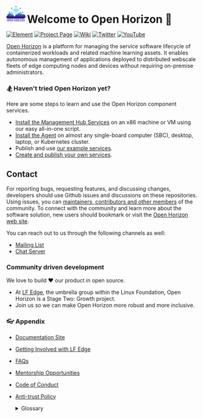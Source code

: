 <div>
<img align="display:inline" src="/profile/open-horizon-color.png" height="10%" width="10%">
<h1 style="display:inline;"> Welcome to Open Horizon 👋</h1>
</div>
<p align="center">

[![Element](https://img.shields.io/badge/element-@open_horizon--element-green.svg)](https://chat.lfx.linuxfoundation.org/#/welcome)
[![Project Page](https://img.shields.io/badge/projectpage-@open_horizon--projectpage-orange.svg)](https://www.lfedge.org/projects/openhorizon/)
[![Wiki](https://img.shields.io/badge/wiki-@lf_edge--wiki-9cf.svg)](https://wiki.lfedge.org/display/OH/Open+Horizon)
[![Twitter](https://img.shields.io/badge/twitter-@lf_edge--twitter-yellow.svg)](https://twitter.com/lf_edge)
[![YouTube](https://img.shields.io/badge/youtube-@lf_edge--youtube-red.svg)](https://www.youtube.com/channel/UCY7H1oSt8gvXNdXH9wrNq5Q)
</p>

[Open Horizon](https://www.lfedge.org/projects/openhorizon/) is a platform for managing the service software lifecycle of containerized workloads and related machine learning assets. It enables autonomous management of applications deployed to distributed webscale fleets of edge computing nodes and devices without requiring on-premise administrators.

### 🏂 Haven't tried Open Horizon yet?
Here are some steps to learn and use the Open Horizon component services.

- [Install the Management Hub Services](https://github.com/open-horizon/devops/blob/master/mgmt-hub/README.md#-deploy-all-in-1-horizon-management-hub-agent-and-cli) on an x86 machine or VM using our easy all-in-one script.
- [Install the Agent](https://github.com/open-horizon/devops/blob/master/mgmt-hub/README.md#adding-more-edge-devices) on almost any single-board computer (SBC), desktop, laptop, or Kubernetes cluster.
- Publish and use [our example services](https://github.com/open-horizon/examples/tree/master/edge/services).
- [Create and publish your own services](https://github.com/open-horizon-services/Getting-Started#contributing-a-new-microservice).

## Contact
For reporting bugs, requesting features, and discussing changes, developers should use Github issues and discussions on these repositories. Using issues, you can [maintainers, contributors and other  members](https://wiki.lfedge.org/display/OH/Community+Membership) of the community. To connect with the community and learn more about the software solution, new users should bookmark or visit the [Open Horizon web site](https://www.lfedge.org/projects/openhorizon/).

You can reach out to us through the following channels as well:

- [Mailing List](https://lists.lfedge.org/g/open-horizon) 
- [Chat Server](https://chat.lfx.linuxfoundation.org/ )

### Community driven development

We love to build ❤ our product in open source.
 - At [LF Edge](https://www.lfedge.org/), the umbrella group within the Linux Foundation, Open Horizon is a Stage Two: Growth project.
 - Join us so we can make Open Horizon more robust and more inclusive.

### 👓 Appendix

- [Documentation Site](https://open-horizon.github.io/)
- [Getting Involved with LF Edge](https://www.lfedge.org/wp-content/uploads/2022/01/Getting-Involved-with-LF-Edge_Jan2022.pdf)
- [FAQs](https://open-horizon.github.io/docs/getting_started/faq.html)
- [Mentorship Opportunities](https://wiki.lfedge.org/display/OH/Mentorship+Programs)
- [Code of Conduct](https://lfprojects.org/policies/code-of-conduct/)
- [Anti-trust Policy](https://lfprojects.org/policies/antitrust-policy/)

  <details> 
    <summary>Glossary</summary>
          <br>
          <li><a href="https://www.ibm.com/cloud/learn/containerization">Containerization</a></li>
          <li><a href="https://en.wikipedia.org/wiki/Edge_computing">Edge computing</a></li>
          <li><a href="https://kubernetes.io/">Kubernetes</a></li>

  </details>